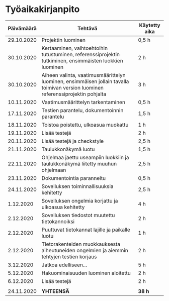 # Työaikakirjanpito


Päivämäärä | Tehtävä | Käytetty aika
---------- | ------- | -------------
29.10.2020 | Projektin luominen | 0,5 h
30.10.2020 | Kertaaminen, vaihtoehtoihin tutustuminen, referenssiprojektin tutkiminen, ensimmäisten luokkien luominen | 2 h
30.10.2020 | Aiheen valinta, vaatimusmäärittelyn luominen, ensimmäisen jollain tavalla toimivan version luominen referenssiprojektin pohjalta | 3 h
10.11.2020 | Vaatimusmäärittelyn tarkentaminen | 0,5 h
17.11.2020 | Testien parantelu, dokumentoinnin parantelu | 1,5 h
18.11.2020 | Toistoa poistettu, ulkoasua muokattu | 1 h
19.11.2020 | Lisää testejä | 2 h
20.11.2020 | Lisää testejä ja checkstyle | 2,5 h
21.11.2020 | Taulukkonäkymä luotu | 1,5 h
22.11.2020 | Ohjelmaa jaettu useampiin luokkiin ja taulukkonäkymä liitetty muuhun ohjelmaan | 2,5 h
23.11.2020 | Dokumentointia paranneltu | 0,5 h
24.11.2020 | Sovelluksen toiminnallisuuksia kehitetty | 2,5 h
1.12.2020 | Sovelluksen ongelmia korjattu ja ulkoasua kehitetty | 4 h
2.12.2020 | Sovelluksen tiedostot muutettu tietokannoiksi | 2 h
2.12.2020 | Puuttuvat tietokannat lajille ja paikalle luotu | 1 h
2.12.2020 | Tietorakenteiden muokkauksesta aiheutuneiden ongelmien ja aiemmin tehtyjen testien korjaus | 2 h
3.12.2020 | Jatkoa edelliseen... | 5 h
5.12.2020 | Hakuominaisuuden luominen aloitettu | 2 h
6.12.2020 | Lisää testejä | 2 h
 | | 
24.11.2020 | **YHTEENSÄ**| **38 h**
